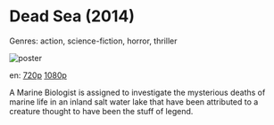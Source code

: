 # Dead Sea (2014)

Genres: action, science-fiction, horror, thriller

![poster](http://image.tmdb.org/t/p/w500/wUBiF3RrMPsinYgeByHU9zgdQTp.jpg)

en:
  [720p](https://extratorrent.cc/download/4030189/Dead+Sea+%282014%29+720p+BrRip+x264+-+YIFY.torrent)
  [1080p](magnet:?xt=urn:btih:aac87c1474bacf0dc53f173f65405b81138f611e&dn=Dead+Sea+%282014%29+1080p+BrRip+x264+-+YIFY&tr=udp%3A%2F%2Ftracker.openbittorrent.com%3A80%2Fannounce&tr=udp%3A%2F%2Fglotorrents.pw%3A6969%2Fannounce&tr=udp%3A%2F%2Ftracker.openbittorrent.com%3A80%2Fannounce&tr=udp%3A%2F%2Ftracker.opentrackr.org%3A1337%2Fannounce&tr=udp%3A%2F%2Fzer0day.to%3A1337%2Fannounce&tr=udp%3A%2F%2Ftracker.coppersurfer.tk%3A6969%2Fannounce)
  


A Marine Biologist is assigned to investigate the mysterious deaths of marine life in an inland salt water lake that have been attributed to a creature thought to have been the stuff of legend.